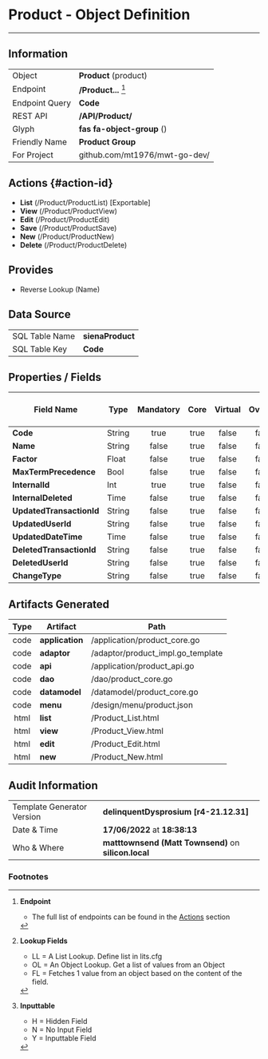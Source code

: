 # **Product** - Object Definition
---
##  Information
|   |   |
|---|---|
|Object         |**Product** (product) |
|Endpoint 	    |**/Product...** [^1]|
|Endpoint Query |**Code**|
|REST API|**/API/Product/**|
Glyph|**fas fa-object-group** ()
Friendly Name|**Product Group**|
|For Project    |github.com/mt1976/mwt-go-dev/|

##  Actions {#action-id}
* **List** (/Product/ProductList) [Exportable]
* **View** (/Product/ProductView)
* **Edit** (/Product/ProductEdit)
* **Save** (/Product/ProductSave)
* **New** (/Product/ProductNew)
* **Delete** (/Product/ProductDelete)







##  Provides

 * Reverse Lookup (Name)





##  Data Source 
|   |   |
|---|---|
SQL Table Name       | **sienaProduct**
SQL Table Key | **Code**



##  Properties / Fields
| Field Name| Type | Mandatory | Core | Virtual | Overide | Lookup [^2]| Lookup Object      | Lookup Field Source         | Lookup Return Value                | Inputable [^3]|DB Column|Default Value| No Change | Callout | Internal | Display | Mask |
| -- | --  | :--: | :--: | :--: |:--: |:--: |:--: |-- |-- |:--: |-- | --| :--: | :--: | :--: | -- | -- |
|**Code**|String|true|true|false|false|||||Y|Code||false|false|false|text||
|**Name**|String|false|true|false|false|||||Y|Name||false|false|false|text||
|**Factor**|Float|false|true|false|false|||||Y|Factor|0.00|false|false|false|text||
|**MaxTermPrecedence**|Bool|false|true|false|false|||||Y|MaxTermPrecedence|True|false|false|false|text||
|**InternalId**|Int|true|true|false|false|||||Y|InternalId|0|false|false|false|text||
|**InternalDeleted**|Time|false|true|false|false|||||Y|InternalDeleted||false|false|false|text||
|**UpdatedTransactionId**|String|false|true|false|false|||||Y|UpdatedTransactionId||false|false|false|text||
|**UpdatedUserId**|String|false|true|false|false|||||Y|UpdatedUserId||false|false|false|text||
|**UpdatedDateTime**|Time|false|true|false|false|||||Y|UpdatedDateTime||false|false|false|text||
|**DeletedTransactionId**|String|false|true|false|false|||||Y|DeletedTransactionId||false|false|false|text||
|**DeletedUserId**|String|false|true|false|false|||||Y|DeletedUserId||false|false|false|text||
|**ChangeType**|String|false|true|false|false|||||Y|ChangeType||false|false|false|text||


##  Artifacts Generated
| Type | Artifact | Path|
| :--: | -- | -- |
| code | **application** | /application/product_core.go |
| code | **adaptor** | /adaptor/product_impl.go_template |
| code | **api** | /application/product_api.go |
| code | **dao** | /dao/product_core.go |
| code | **datamodel** | /datamodel/product_core.go |
| code | **menu** | /design/menu/product.json |
| html | **list** | /Product_List.html |
| html | **view** | /Product_View.html |
| html | **edit** | /Product_Edit.html |
| html | **new** | /Product_New.html |


## Audit Information
|   |   |
|---|---|
Template Generator Version   | **delinquentDysprosium [r4-21.12.31]**
Date & Time		     | **17/06/2022** at **18:38:13**
Who & Where		     | **matttownsend (Matt Townsend)** on **silicon.local**

### Footnotes
[^1]: **Endpoint**
    * The full list of endpoints can be found in the [Actions](#action-id) section
[^2]: **Lookup Fields**
    * LL = A List Lookup. Define list in lits.cfg
    * OL = An Object Lookup. Get a list of values from an Object
    * FL = Fetches 1 value from an object based on the content of the field. 
[^3]: **Inputtable**   
    * H = Hidden Field
    * N = No Input Field
    * Y = Inputtable Field